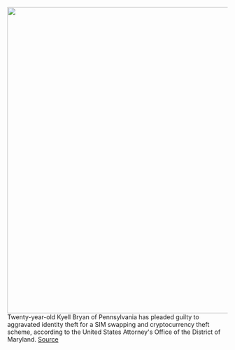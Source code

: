 <img src='https://cdn.vox-cdn.com/thumbor/6eSGp6BoQPYMnC3s4ZT7I8LU5dA=/0x0:2040x1360/1200x800/filters:focal(866x565:1192x891)/cdn.vox-cdn.com/uploads/chorus_image/image/70023633/acastro_bitcoin_2.0.jpg' width='700px' /><br/>
Twenty-year-old Kyell Bryan of Pennsylvania has pleaded guilty to aggravated identity theft for a SIM swapping and cryptocurrency theft scheme, according to the United States Attorney's Office of the District of Maryland.
<a href='https://www.theverge.com/2021/10/20/22736474/sim-swapping-crypto-currency-wireless-thief-guilty'> Source <a/>